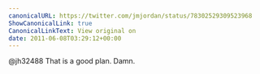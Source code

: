 ```yaml
---
canonicalURL: https://twitter.com/jmjordan/status/78302529309523968
ShowCanonicalLink: true
CanonicalLinkText: View original on
date: 2011-06-08T03:29:12+00:00
---
```

@jh32488 That is a good plan. Damn.